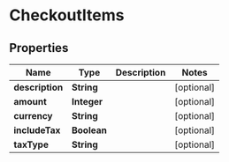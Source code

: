 # CheckoutItems

## Properties
Name | Type | Description | Notes
------------ | ------------- | ------------- | -------------
**description** | **String** |  |  [optional]
**amount** | **Integer** |  |  [optional]
**currency** | **String** |  |  [optional]
**includeTax** | **Boolean** |  |  [optional]
**taxType** | **String** |  |  [optional]
